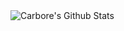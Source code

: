 <img align="left" alt="Carbore's Github Stats" src="https://github-readme-stats.codestackr.vercel.app/api?username=Carbore&show_icons=true&hide_border=true" />

[puffling]: https://hips.hearstapps.com/ghk.h-cdn.co/assets/17/40/puffins.jpg?resize=1600:*
[discord]: https://discord.gg/58Tm5t
[twitch]: https://www.twitch.tv/carborexd
[youtube]: https://www.youtube.com/channel/UC8m-TKFL1byAt9kYoPqW6vQ?view_as=subscriber
[steam]: https://steamcommunity.com/id/Carbore/
[vscode]: https://code.visualstudio.com/
[javascript]: https://www.javascript.com/
[git]: https://git-scm.com/
[github]:https://github.com/
[mongodb]: https://www.mongodb.com/
[nodejs]:https://nodejs.org/en/
